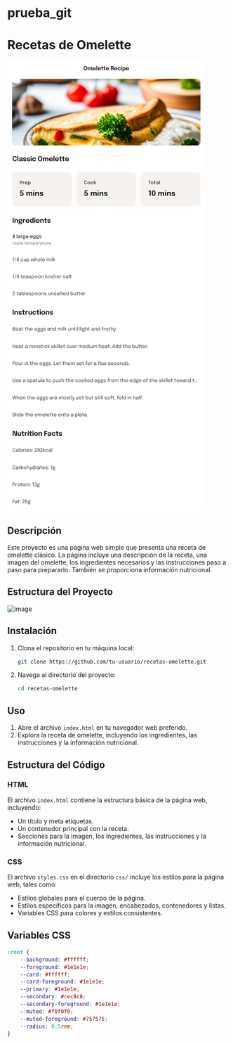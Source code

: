 # prueba_git
# Recetas de Omelette
![web_recetas.png](https://github.com/LuisTo503/Recetario/blob/0a12191d01941fe798be447d1aeed4601f62e041/web_recetas.png)
## Descripción

Este proyecto es una página web simple que presenta una receta de omelette clásico. La página incluye una descripción de la receta, una imagen del omelette, los ingredientes necesarios y las instrucciones paso a paso para prepararlo. También se proporciona información nutricional.

## Estructura del Proyecto
![image](https://github.com/user-attachments/assets/f4b49233-b1c8-4e46-af63-47fd84d5f654)


## Instalación

1. Clona el repositorio en tu máquina local:
    ```bash
    git clone https://github.com/tu-usuario/recetas-omelette.git
    ```
2. Navega al directorio del proyecto:
    ```bash
    cd recetas-omelette
    ```

## Uso

1. Abre el archivo `index.html` en tu navegador web preferido.
2. Explora la receta de omelette, incluyendo los ingredientes, las instrucciones y la información nutricional.

## Estructura del Código

### HTML

El archivo `index.html` contiene la estructura básica de la página web, incluyendo:

- Un título y meta etiquetas.
- Un contenedor principal con la receta.
- Secciones para la imagen, los ingredientes, las instrucciones y la información nutricional.

### CSS

El archivo `styles.css` en el directorio `css/` incluye los estilos para la página web, tales como:

- Estilos globales para el cuerpo de la página.
- Estilos específicos para la imagen, encabezados, contenedores y listas.
- Variables CSS para colores y estilos consistentes.

## Variables CSS

```css
:root {
    --background: #ffffff;
    --foreground: #1e1e1e;
    --card: #ffffff;
    --card-foreground: #1e1e1e;
    --primary: #1e1e1e;
    --secondary: #cec8c8;
    --secondary-foreground: #1e1e1e;
    --muted: #f0f0f0;
    --muted-foreground: #757575;
    --radius: 0.5rem;
}





